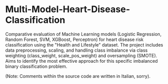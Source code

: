 # Multi-Model-Heart-Disease-Classification
Comparative evaluation of Machine Learning models (Logistic Regression, Random Forest, SVM, XGBoost, Perceptron) for heart disease risk classification using the "Health and Lifestyle" dataset. The project includes data preprocessing, scaling, and handling class imbalance  via class weighting (class_weight, scale_pos_weight) and oversampling (SMOTE). 
Aims to identify the most effective approach for this specific imbalanced binary classification problem. 

(Note: Comments within the source code are written in Italian, sorry).
